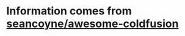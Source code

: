 # Information comes from [seancoyne/awesome-coldfusion](https://github.com/seancoyne/awesome-coldfusion)

